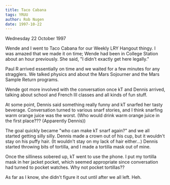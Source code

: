 ```yaml
---
title: Taco Cabana
tags: YRUU
author: Rob Nugen
date: 1997-10-22
---
```


<p class=date>Wednesday 22 October 1997</p>

<p>
Wende and I went to Taco Cabana for our Weekly LRY Hangout thingy. I was amazed that we made it on time; Wende had been in College Station about an hour previously. She said, "I didn't exactly get here legally."
<p>
Paul R arrived essentially on time and we waited for a few minutes for any stragglers. We talked physics and about the Mars Sojourner and the Mars Sample Return programs.
<p>
Wende got more involved with the conversation once kT and Dennis arrived, talking about school and French III classes and all kinds of fun stuff.
<p>
At some point, Dennis said something really funny and kT snarfed her tasty beverage. Conversation turned to various snarf stories, and I think snarfing warm orange juice was the worst. (Who would drink warm orange juice in the first place??? (Apparently Dennis))
<p>
The goal quickly became "who can make kT snarf again?" and we all started getting silly silly.  Dennis made a crown out of his cup, but it wouldn't stay on his puffy hair. (It wouldn't stay on my lack of hair either...) Dennis started throwing bits of tortilla, and I made a tortilla mask out of mine.
<p>
Once the silliness sobered up, kT went to use the phone. I put my tortilla mask in her jacket pocket, which seemed appropriate since conversation had turned to pocket watches. Why not pocket tortillas??
<p>
As far as I know, she didn't figure it out until after we all left. Heh.
<p>

